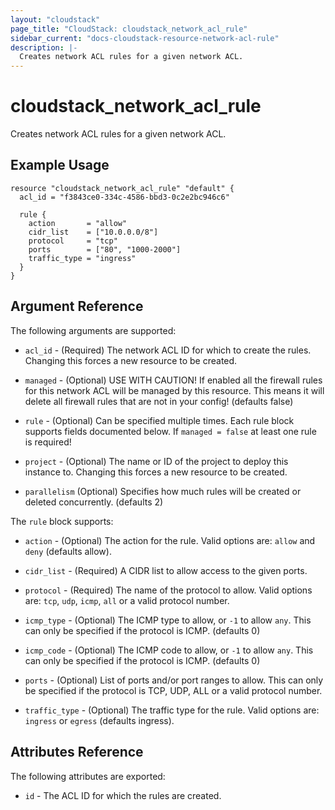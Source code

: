 ```yaml
---
layout: "cloudstack"
page_title: "CloudStack: cloudstack_network_acl_rule"
sidebar_current: "docs-cloudstack-resource-network-acl-rule"
description: |-
  Creates network ACL rules for a given network ACL.
---
```


# cloudstack_network_acl_rule

Creates network ACL rules for a given network ACL.

## Example Usage

```hcl
resource "cloudstack_network_acl_rule" "default" {
  acl_id = "f3843ce0-334c-4586-bbd3-0c2e2bc946c6"

  rule {
    action       = "allow"
    cidr_list    = ["10.0.0.0/8"]
    protocol     = "tcp"
    ports        = ["80", "1000-2000"]
    traffic_type = "ingress"
  }
}
```

## Argument Reference

The following arguments are supported:

* `acl_id` - (Required) The network ACL ID for which to create the rules.
    Changing this forces a new resource to be created.

* `managed` - (Optional) USE WITH CAUTION! If enabled all the firewall rules for
    this network ACL will be managed by this resource. This means it will delete
    all firewall rules that are not in your config! (defaults false)

* `rule` - (Optional) Can be specified multiple times. Each rule block supports
    fields documented below. If `managed = false` at least one rule is required!

* `project` - (Optional) The name or ID of the project to deploy this
    instance to. Changing this forces a new resource to be created.

* `parallelism` (Optional) Specifies how much rules will be created or deleted
    concurrently. (defaults 2)

The `rule` block supports:

* `action` - (Optional) The action for the rule. Valid options are: `allow` and
    `deny` (defaults allow).

* `cidr_list` - (Required) A CIDR list to allow access to the given ports.

* `protocol` - (Required) The name of the protocol to allow. Valid options are:
    `tcp`, `udp`, `icmp`, `all` or a valid protocol number.

* `icmp_type` - (Optional) The ICMP type to allow, or `-1` to allow `any`. This
    can only be specified if the protocol is ICMP. (defaults 0)

* `icmp_code` - (Optional) The ICMP code to allow, or `-1` to allow `any`. This
    can only be specified if the protocol is ICMP. (defaults 0)

* `ports` - (Optional) List of ports and/or port ranges to allow. This can only
    be specified if the protocol is TCP, UDP, ALL or a valid protocol number.

* `traffic_type` - (Optional) The traffic type for the rule. Valid options are:
    `ingress` or `egress` (defaults ingress).

## Attributes Reference

The following attributes are exported:

* `id` - The ACL ID for which the rules are created.
